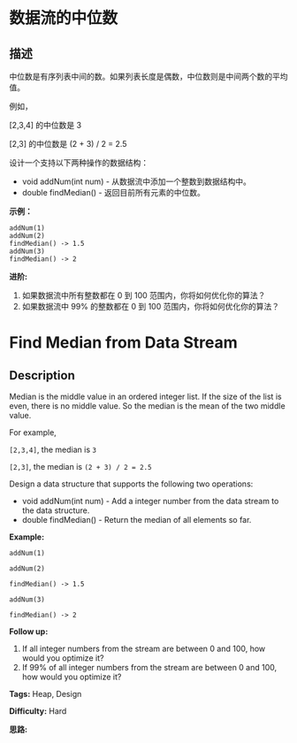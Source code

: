# 数据流的中位数

## 描述

中位数是有序列表中间的数。如果列表长度是偶数，中位数则是中间两个数的平均值。

例如，

[2,3,4] 的中位数是 3

[2,3] 的中位数是 (2 + 3) / 2 = 2.5

设计一个支持以下两种操作的数据结构：

  * void addNum(int num) - 从数据流中添加一个整数到数据结构中。
  * double findMedian() - 返回目前所有元素的中位数。

**示例：**

    
    
    addNum(1)
    addNum(2)
    findMedian() -> 1.5
    addNum(3) 
    findMedian() -> 2

**进阶:**

  1. 如果数据流中所有整数都在 0 到 100 范围内，你将如何优化你的算法？
  2. 如果数据流中 99% 的整数都在 0 到 100 范围内，你将如何优化你的算法？



# Find Median from Data Stream

## Description



Median is the middle value in an ordered integer list. If the size of the list is even, there is no middle value. So the median is the mean of the two middle value.

For example,

`[2,3,4]`, the median is `3`

`[2,3]`, the median is `(2 + 3) / 2 = 2.5`

Design a data structure that supports the following two operations:

  * void addNum(int num) - Add a integer number from the data stream to the data structure.
  * double findMedian() - Return the median of all elements so far.



**Example:**

    
    
    addNum(1)
    addNum(2)
    findMedian() -> 1.5
    addNum(3) 
    findMedian() -> 2
    



**Follow up:**

  1. If all integer numbers from the stream are between 0 and 100, how would you optimize it?
  2. If 99% of all integer numbers from the stream are between 0 and 100, how would you optimize it?


**Tags:** Heap, Design

**Difficulty:** Hard

**思路:**
